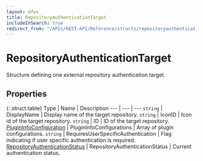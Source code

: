 ```yaml
---
layout: mfws
title: RepositoryAuthenticationTarget
includeInSearch: true
redirect_from: "/APIs/REST-API/Reference/structs/repositoryauthenticationtarget.html"
---
```


# RepositoryAuthenticationTarget

Structure defining one external repository authentication target.

## Properties

{:.struct.table}
Type | Name | Description
--- | --- | ---
`string` | DisplayName | Display name of the target repository.
`string` | IconID | Icon id of the target repository.
`string` | ID | ID of the target repository.
[PluginInfoConfiguration](../plugininfoconfiguration) | PluginInfoConfigurations | Array of plugin configurations.
`string` | RequiresUserSpecificAuthentication | Flag indicating if user specific authentication is required.
[RepositoryAuthenticationStatus](../repositoryauthenticationstatus) | RepositoryAuthenticationStatus | Current authentication status.

